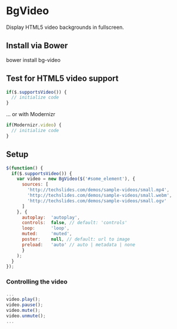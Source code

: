 # BgVideo

Display HTML5 video backgrounds in fullscreen.

## Install via Bower

bower install bg-video

## Test for HTML5 video support

```javascript
if($.supportsVideo()) { 
  // initialize code 
}
```

... or with Modernizr

```javascript
if(Modernizr.video) {
  // initialize code
}
```

## Setup
```javascript
$(function() {
  if($.supportsVideo()) {
    var video = new BgVideo($('#some_element'), {
      sources: [
        'http://techslides.com/demos/sample-videos/small.mp4',
        'http://techslides.com/demos/sample-videos/small.webm',
        'http://techslides.com/demos/sample-videos/small.ogv'
      ]
    }, {
      autoplay:  'autoplay',
      controls:  false, // default: 'controls'
      loop:      'loop',
      muted:     'muted',
      poster:    null, // default: url to image
      preload:   'auto' // auto | metadata | none
      } 
    );
  }
});
```
### Controlling the video
```javascript
...
video.play();
video.pause();
video.mute();
video.unmute();
...
```

